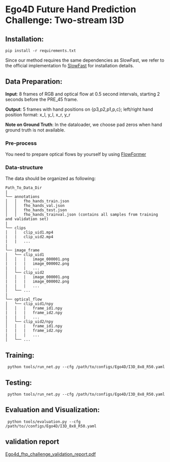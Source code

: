 # Ego4D Future Hand Prediction Challenge: Two-stream I3D

## Installation:
```shell
pip install -r requirements.txt
```

Since our method requires the same dependencies as SlowFast, we refer to the official implementation fo [SlowFast](https://github.com/facebookresearch/SlowFast/blob/main/INSTALL.md) for installation details.

## Data Preparation:

**Input**: 8 frames of RGB and optical flow at 0.5 second intervals, starting 2 seconds before the PRE_45 frame.

**Output**: 5 frames with hand positions on {p3,p2,p1,p,c}; left/right hand position format: x_l, y_l, x_r, y_r

**Note on Ground Truth**: In the dataloader, we choose pad zeros when hand ground truth is not available.

### Pre-process
You need to prepare optical flows by yourself by using [FlowFormer](https://github.com/drinkingcoder/FlowFormer-Official)

### Data-structure
The data should be organized as following:
```
Path_To_Data_Dir
|
└── annotations
│   │   fho_hands_train.json
│   │   fho_hands_val.json
│   │   fho_hands_test.json
│   │   fho_hands_trainval.json (contains all samples from training and validation set)
|
└── clips
│   │   clip_uid1.mp4
|   |   clip_uid2.mp4
|   |   ...
|
└── image_frame
│   └── clip_uid1
│   │   |   image_000001.png
|   |   |   image_000002.png
|   |   |   ...
│   └── clip_uid2
│   │   |   image_000001.png
|   |   |   image_000002.png
|   |   |   ...
│   └── ...
|
└── optical_flow
│   └── clip_uid1/npy
│   │   |   frame_id1.npy
|   |   |   frame_id2.npy
|   |   |   ...
│   └── clip_uid2/npy
│   │   |   frame_id1.npy
|   |   |   frame_id2.npy
|   |   |   ...
│   └── ...
```

## Training: 
```shell
 python tools/run_net.py --cfg /path/to/configs/Ego4D/I3D_8x8_R50.yaml 
```

## Testing: 
```shell
 python tools/run_net.py --cfg /path/to/configs/Ego4D/I3D_8x8_R50.yaml 
```

## Evaluation and Visualization: 
```shell
 python tools/evaluation.py --cfg /path/to//configs/Ego4D/I3D_8x8_R50.yaml
```
## validation report
[Ego4d_fhp_challenge_validation_report.pdf](https://github.com/masashi-hatano/ego4d-fhp-challenge-2022/files/10055435/Ego4d_Future_Hand_Prediction.1.pdf)
